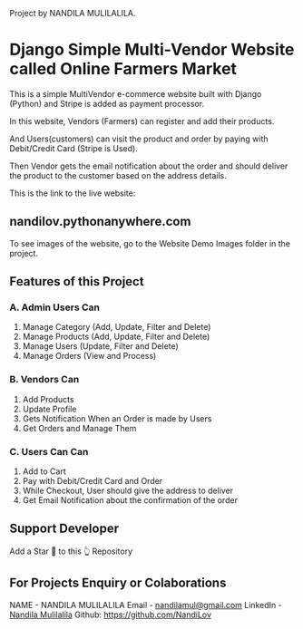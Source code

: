 Project by NANDILA MULILALILA.

# Django Simple Multi-Vendor Website called Online Farmers Market
This is a simple MultiVendor e-commerce website built with Django (Python) and Stripe is added as payment processor.

In this website, Vendors (Farmers) can register and add their products.

And Users(customers) can visit the product and order by paying with Debit/Credit Card (Stripe is Used).

Then Vendor gets the email notification about the order and should deliver the product to the customer based on the address details.

This is the link to the live website:
## nandilov.pythonanywhere.com

To see images of the website, go to the Website Demo Images folder in the project.

## Features of this Project

### A. Admin Users Can
1. Manage Category (Add, Update, Filter and Delete)
2. Manage Products (Add, Update, Filter and Delete)
3. Manage Users (Update, Filter and Delete)
4. Manage Orders (View and Process)

### B. Vendors Can
1. Add Products
2. Update Profile
3. Gets Notification When an Order is made by Users
4. Get Orders and Manage Them


### C.  Users Can Can
1. Add to Cart
2. Pay with Debit/Credit Card and Order
3. While Checkout, User should give the address to deliver
4. Get Email Notification about the confirmation of the order



## Support Developer

Add a Star 🌟  to this 👆 Repository

## For Projects Enquiry or Colaborations
 NAME - NANDILA MULILALILA
 Email - nandilamul@gmail.com
 LinkedIn - [Nandila Mulilalila](https://www.linkedin.com/in/nandila-mulilalila-184595214/")
 Github: https://github.com/NandiLov

